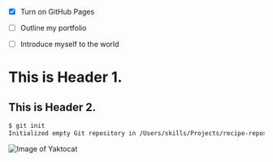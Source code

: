 - [x] Turn on GitHub Pages
- [ ] Outline my portfolio
- [ ] Introduce myself to the world


# This is Header 1.
## This is Header 2.


```bash
$ git init
Initialized empty Git repository in /Users/skills/Projects/recipe-repository/.git/
```


![Image of Yaktocat](https://octodex.github.com/images/yaktocat.png)
